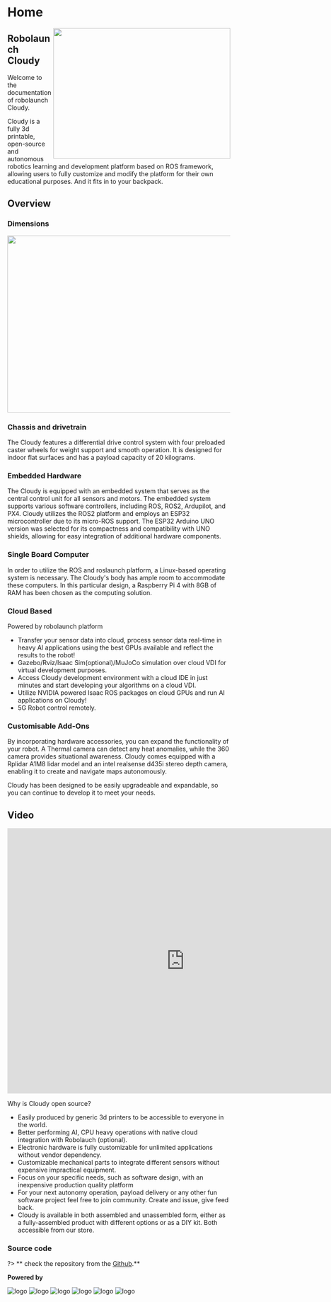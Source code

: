 # Home

<img src="https://raw.githubusercontent.com/robolaunch/cloudy_stl/main/images/CLOUDY%20MK2%20(5).png" width="400" height="295" align="right">

## Robolaunch Cloudy
Welcome to the documentation of robolaunch Cloudy.

Cloudy is a fully 3d printable, open-source and autonomous robotics learning and development platform based on ROS framework, allowing users to fully customize and modify the platform for their own educational purposes. And it fits in to your backpack.

## Overview
### Dimensions
<img src="https://raw.githubusercontent.com/robolaunch/cloudy_stl/main/images/cloudy%20dimensions%201.png" width="600" height="400" align="top">

### Chassis and drivetrain
The Cloudy features a differential drive control system with four preloaded caster wheels for weight support and smooth operation. It is designed for indoor flat surfaces and has a payload capacity of 20 kilograms.
<br>

### Embedded Hardware
The Cloudy is equipped with an embedded system that serves as the central control unit for all sensors and motors. The embedded system supports various software controllers, including ROS, ROS2, Ardupilot, and PX4. Cloudy utilizes the ROS2 platform and employs an ESP32 microcontroller due to its micro-ROS support. The ESP32 Arduino UNO version was selected for its compactness and compatibility with UNO shields, allowing for easy integration of additional hardware components.
### Single Board Computer
 In order to utilize the ROS and roslaunch platform, a Linux-based operating system is necessary. The Cloudy's body has ample room to accommodate these computers. In this particular design, a Raspberry Pi 4 with 8GB of RAM has been chosen as the computing solution.
### Cloud Based
Powered by robolaunch platform

- Transfer your sensor data into cloud, process sensor data real-time in heavy AI applications using the best GPUs available and reflect the results to the robot!
- Gazebo/Rviz/Isaac Sim(optional)/MuJoCo simulation over cloud VDI for virtual development purposes. 
- Access Cloudy development environment with a cloud IDE in just minutes and start developing your algorithms on a cloud VDI.
- Utilize NVIDIA powered Isaac ROS packages on cloud GPUs and run AI applications on Cloudy!
- 5G Robot control remotely.


### Customisable Add-Ons
By incorporating hardware accessories, you can expand the functionality of your robot. A Thermal camera can detect any heat anomalies, while the 360 camera provides situational awareness. Cloudy comes equipped with a Rplidar A1M8 lidar model and an intel realsense d435i stereo depth camera, enabling it to create and navigate maps autonomously. 

Cloudy has been designed to be easily upgradeable and expandable, so you can continue to develop it to meet your needs.

## Video

<iframe  height=600 width=800 src="https://www.youtube.com/watch?v=I4ivsS-1b_o" title="YouTube video player" frameborder="0" allow="accelerometer; autoplay; clipboard-write; encrypted-media; gyroscope; picture-in-picture; web-share" allowfullscreen></iframe>


Why is Cloudy open source?

- Easily produced by generic 3d printers to be accessible to everyone in the world.
- Better performing AI, CPU heavy operations with native cloud integration with Robolauch (optional).
- Electronic hardware is fully customizable for unlimited applications without vendor dependency.
- Customizable mechanical parts to integrate different sensors without expensive impractical equipment.
- Focus on your specific needs, such as software design, with an inexpensive production quality platform
- For your next autonomy operation, payload delivery or any other fun software project feel free to join community. Create and issue, give feed back.
- Cloudy is available in both assembled and unassembled form, either as a fully-assembled product with different options or as a DIY kit. Both accessible from our store.

### Source code

?> ** check the repository from the [Github](https://github.com/robolaunch/cloudy).**

**Powered by**

![logo](https://micro.ros.org/img/micro-ROS_big_logo.png ':size=20%')
![logo](https://www.nvidia.com/content/dam/en-zz/Solutions/about-nvidia/logo-and-brand/01-nvidia-logo-horiz-500x200-2c50-d.png ':size=15%')
![logo](https://navigation.ros.org/_static/nav2_logo.png ':size=5%')
![logo](/logo/ROS2_Color.svg ':size=25%')
![logo](https://gazebosim.org/assets/images/logos/gazebo_horz_pos.png ':size=15%')
![logo](https://control.ros.org/master/_static/logo_ros-controls.png ':size=7%')